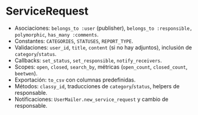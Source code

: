 # ServiceRequest

- Asociaciones: `belongs_to :user` (publisher), `belongs_to :responsible, polymorphic`, `has_many :comments`.
- Constantes: `CATEGORIES`, `STATUSES`, `REPORT_TYPE`.
- Validaciones: `user_id`, `title`, `content` (si no hay adjuntos), inclusión de `category`/`status`.
- Callbacks: `set_status`, `set_responsible`, `notify_receivers`.
- Scopes: `open`, `closed`, `search_by`, métricas (`open_count`, `closed_count`, `beetwen`).
- Exportación: `to_csv` con columnas predefinidas.
- Métodos: `classy_id`, traducciones de `category`/`status`, helpers de responsable.
- Notificaciones: `UserMailer.new_service_request` y cambio de responsable.
